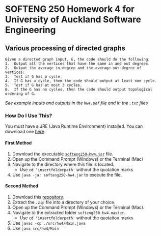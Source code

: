 # SOFTENG 250 Homework 4 for University of Auckland Software Engineering
## Various processing of directed graphs

```
Given a directed graph input, G, the code should do the following:
1.  Output all the vertices that have the same in and out degrees.
2.  Output the average in-degree and the average out-degree of vertices.
3.  Test if G has a cycle.
4.  If G has a cycle, then the code should output at least one cycle.
5.  Test if G has at most 3 cycles.
6.  If the G has no cycles, then the code should output topological ordering of G.
```

*See example inputs and outputs in the ```hw4.pdf``` file and in the ```.txt``` files*

### How Do I Use This? ###
You must have a JRE (Java Runtime Environment) installed. You can download one [here](https://java.com/en/download/).

#### First Method ###
1. Download the executable [`softeng250-hw4.jar`](https://github.com/beverleysun/softeng250-hw4/raw/master/softeng250-hw4.jar) file.
2. Open up the Command Prompt (Windows) or the Terminal (Mac)
3. Navigate to the directory where this file is located.
   * Use `cd 'insertfolderpath'` without the quotation marks
3. Use `java -jar softeng250-hw4.jar` to execute the file.

#### Second Method ####
1. Download this [repository](https://github.com/beverleysun/softeng250-hw4/archive/master.zip).
2. Extract the `.zip` file into a directory of your choice.
3. Open up the Command Prompt (Windows) or the Terminal (Mac).
4. Navigate to the extracted folder `softeng250-hw4-master`.
   * Use `cd 'insertfolderpath'` without the quotation marks
5. Use `javac -cp ./src/hw4/Main.java`
6. Use `java src/hw4/Main`

